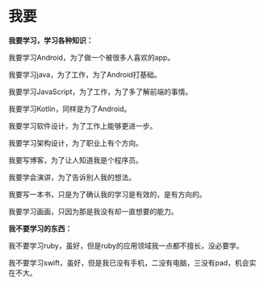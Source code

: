 # 我要

**我要学习，学习各种知识：**

我要学习Android，为了做一个被很多人喜欢的app。

我要学习java，为了工作，为了Android打基础。

我要学习JavaScript，为了工作，为了多了解前端的事情。

我要学习Kotlin，同样是为了Android。

我要学习软件设计，为了工作上能够更进一步。

我要学习架构设计，为了职业上有个方向。

我要写博客，为了让人知道我是个程序员。

我要学会演讲，为了告诉别人我的想法。

我要写一本书，只是为了确认我的学习是有效的，是有方向的。

我要学习画画，只因为那是我没有却一直想要的能力。

**我不要学习的东西：**

我不要学习ruby，虽好，但是ruby的应用领域我一点都不擅长，没必要学。

我不要学习swift，虽好，但是我已没有手机，二没有电脑，三没有pad，机会实在不大。

